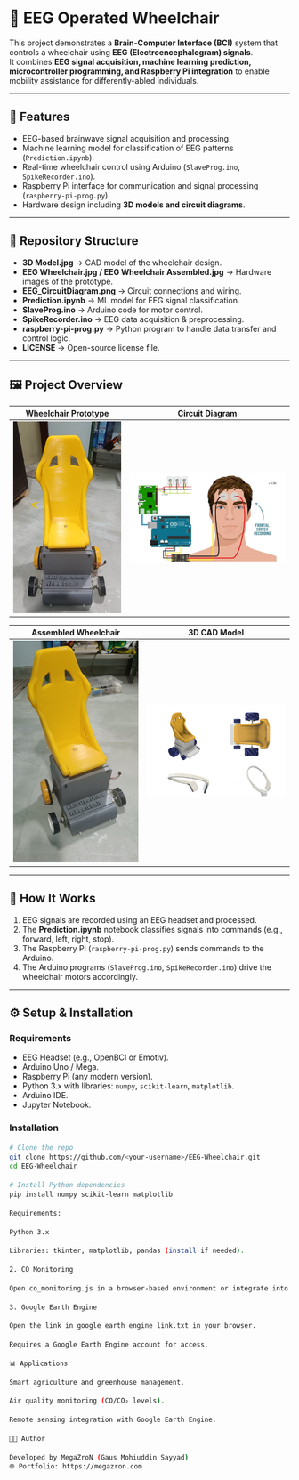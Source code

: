 # 🧠 EEG Operated Wheelchair

This project demonstrates a **Brain-Computer Interface (BCI)** system that controls a wheelchair using **EEG (Electroencephalogram) signals**.  
It combines **EEG signal acquisition, machine learning prediction, microcontroller programming, and Raspberry Pi integration** to enable mobility assistance for differently-abled individuals.

---

## 📌 Features
- EEG-based brainwave signal acquisition and processing.
- Machine learning model for classification of EEG patterns (`Prediction.ipynb`).
- Real-time wheelchair control using Arduino (`SlaveProg.ino`, `SpikeRecorder.ino`).
- Raspberry Pi interface for communication and signal processing (`raspberry-pi-prog.py`).
- Hardware design including **3D models and circuit diagrams**.

---

## 📂 Repository Structure

- **3D Model.jpg** → CAD model of the wheelchair design.  
- **EEG Wheelchair.jpg / EEG Wheelchair Assembled.jpg** → Hardware images of the prototype.  
- **EEG_CircuitDiagram.png** → Circuit connections and wiring.  
- **Prediction.ipynb** → ML model for EEG signal classification.  
- **SlaveProg.ino** → Arduino code for motor control.  
- **SpikeRecorder.ino** → EEG data acquisition & preprocessing.  
- **raspberry-pi-prog.py** → Python program to handle data transfer and control logic.  
- **LICENSE** → Open-source license file.  

---

## 🖼️ Project Overview

| Wheelchair Prototype | Circuit Diagram |
|----------------------|-----------------|
| ![EEG Wheelchair](EEG%20Wheelchair.jpg) | ![Circuit](EEG_CircuitDiagram.png) |

| Assembled Wheelchair | 3D CAD Model |
|----------------------|--------------|
| ![Assembled](EEG%20Wheelchair%20Assembled.jpg) | ![3D Model](3D%20Model.jpg) |

---

## 🚀 How It Works
1. EEG signals are recorded using an EEG headset and processed.  
2. The **Prediction.ipynb** notebook classifies signals into commands (e.g., forward, left, right, stop).  
3. The Raspberry Pi (`raspberry-pi-prog.py`) sends commands to the Arduino.  
4. The Arduino programs (`SlaveProg.ino`, `SpikeRecorder.ino`) drive the wheelchair motors accordingly.  

---

## ⚙️ Setup & Installation

### Requirements
- EEG Headset (e.g., OpenBCI or Emotiv).  
- Arduino Uno / Mega.  
- Raspberry Pi (any modern version).  
- Python 3.x with libraries: `numpy`, `scikit-learn`, `matplotlib`.  
- Arduino IDE.  
- Jupyter Notebook.  

### Installation
```bash
# Clone the repo
git clone https://github.com/<your-username>/EEG-Wheelchair.git
cd EEG-Wheelchair

# Install Python dependencies
pip install numpy scikit-learn matplotlib

Requirements:

Python 3.x

Libraries: tkinter, matplotlib, pandas (install if needed).

2. CO Monitoring

Open co_monitoring.js in a browser-based environment or integrate into an IoT/web app.

3. Google Earth Engine

Open the link in google earth engine link.txt in your browser.

Requires a Google Earth Engine account for access.

📊 Applications

Smart agriculture and greenhouse management.

Air quality monitoring (CO/CO₂ levels).

Remote sensing integration with Google Earth Engine.

👨‍💻 Author

Developed by MegaZroN (Gaus Mohiuddin Sayyad)
🌐 Portfolio: https://megazron.com
